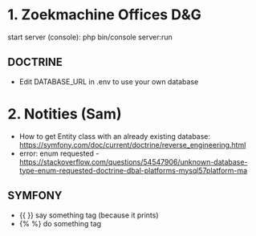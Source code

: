# 1. Zoekmachine Offices D&G

start server (console): php bin/console server:run

DOCTRINE
-
- Edit DATABASE_URL in .env to use your own database

# 2. Notities (Sam)

- How to get Entity class with an already existing database: https://symfony.com/doc/current/doctrine/reverse_engineering.html
- error: enum requested   - https://stackoverflow.com/questions/54547906/unknown-database-type-enum-requested-doctrine-dbal-platforms-mysql57platform-ma

SYMFONY
-
- {{ }} say something tag (because it prints)
- {% %} do something tag